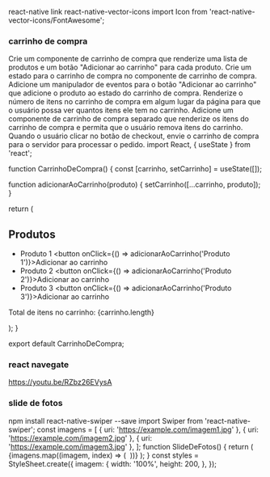 react-native link react-native-vector-icons
import Icon from 'react-native-vector-icons/FontAwesome';
<Icon name="rocket" size={30} color="#900" />


### carrinho de compra
Crie um componente de carrinho de compra que renderize uma lista de produtos e um botão "Adicionar ao carrinho" para cada produto.
Crie um estado para o carrinho de compra no componente de carrinho de compra.
Adicione um manipulador de eventos para o botão "Adicionar ao carrinho" que adicione o produto ao estado do carrinho de compra.
Renderize o número de itens no carrinho de compra em algum lugar da página para que o usuário possa ver quantos itens ele tem no carrinho.
Adicione um componente de carrinho de compra separado que renderize os itens do carrinho de compra e permita que o usuário remova itens do carrinho.
Quando o usuário clicar no botão de checkout, envie o carrinho de compra para o servidor para processar o pedido.
import React, { useState } from 'react';

function CarrinhoDeCompra() {
  const [carrinho, setCarrinho] = useState([]);

  function adicionarAoCarrinho(produto) {
    setCarrinho([...carrinho, produto]);
  }

  return (
    <div>
      <h2>Produtos</h2>
      <ul>
        <li>
          <span>Produto 1</span>
          <button onClick={() => adicionarAoCarrinho('Produto 1')}>Adicionar ao carrinho</button>
        </li>
        <li>
          <span>Produto 2</span>
          <button onClick={() => adicionarAoCarrinho('Produto 2')}>Adicionar ao carrinho</button>
        </li>
        <li>
          <span>Produto 3</span>
          <button onClick={() => adicionarAoCarrinho('Produto 3')}>Adicionar ao carrinho</button>
        </li>
      </ul>
      <p>Total de itens no carrinho: {carrinho.length}</p>
    </div>
  );
}

export default CarrinhoDeCompra;

### react navegate
https://youtu.be/RZbz26EVysA

### slide de fotos
npm install react-native-swiper --save
import Swiper from 'react-native-swiper';
const imagens = [
  { uri: 'https://example.com/imagem1.jpg' },
  { uri: 'https://example.com/imagem2.jpg' },
  { uri: 'https://example.com/imagem3.jpg' },
];
function SlideDeFotos() {
  return (
    <Swiper>
      {imagens.map((imagem, index) => (
        <Image key={index} source={imagem} style={styles.imagem} />
      ))}
    </Swiper>
  );
}
const styles = StyleSheet.create({
  imagem: {
    width: '100%',
    height: 200,
  },
});
